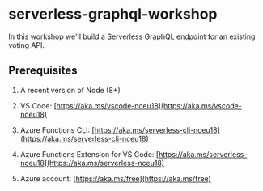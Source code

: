 # serverless-graphql-workshop

In this workshop we'll build a Serverless GraphQL endpoint for an existing voting API.

## Prerequisites

1. A recent version of Node (8+)

1. VS Code: [https://aka.ms/vscode-nceu18](https://aka.ms/vscode-nceu18)  

1. Azure Functions CLI: [https://aka.ms/serverless-cli-nceu18](https://aka.ms/serverless-cli-nceu18)  

1. Azure Functions Extension for VS Code: [https://aka.ms/serverless-nceu18](https://aka.ms/serverless-nceu18)  

1. Azure account: [https://aka.ms/free](https://aka.ms/free) 

